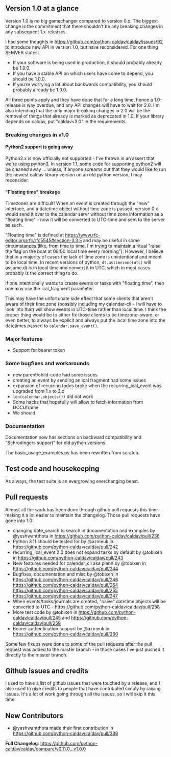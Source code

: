 ## Version 1.0 at a glance

Version 1.0 is no big gamechanger compared to version 0.x.  The biggest change is the commitment that there shouldn't be any breaking changes in any subsequent 1.x-releases.

I had some thoughts in https://github.com/python-caldav/caldav/issues/92 to introduce new API in version 1.0, but have reconsidered.  For one thing SEMVER states:

* If your software is being used in production, it should probably already be 1.0.0.
* If you have a stable API on which users have come to depend, you should be 1.0.0.
* If you’re worrying a lot about backwards compatibility, you should probably already be 1.0.0.

All three points apply and they have done that for a long time, hence a 1.0-release is way overdue, and any API changes will have to wait for 2.0.  I'm also intending that the only major breaking changes in 2.0 will be the removal of things that already is marked as deprecated in 1.0.  If your library depends on caldav, put "caldav<3.0" in the requirements.

### Breaking changes in v1.0

#### Python2 support is going away

Python2.x is now officially not supported - I've thrown in an assert that we're using python3.  In version 1.1, some code for supporting python2 will be cleaned away ... unless, if anyone screams out that they would like to run the newest caldav library version on an old python version, I may reconsider.

#### "Floating time" breakage

Timezones are difficult!  When an event is created through the "new" interface, and a datetime object without time zone is passed, version 0.x would send it over to the calendar servr without time zone information as a "floating time" - now it will be converted to UTC-time and sent to the server as such.

"Floating time" is defined at https://www.rfc-editor.org/rfc/rfc5545#section-3.3.5 and may be useful in some circumstances (like, from time to time, I'm trying to maintain a ritual "raise the flag on the boat at 08:00 local time every morning").  However, I believe that in a majority of cases the lack of time zone is unintentional and meant to be local time.  In recent versions of python, `dt.astimezone(utc)` will assume dt is in local time and convert it to UTC, which in most cases probably is the correct thing to do.

If one intentionally wants to create events or tasks with "floating time", then one may use the ical_fragment parameter.

This may have the unfortunate side effect that some clients that aren't aware of their time zone (possibly including my calendar-cli - I will have to look into that) will show events in UTC-time rather than local time.  I think the proper thing would be to either fix those clients to be timezone-aware, or even better, to always be explicit and always put the local time zone into the datetimes passed to `calendar.save_event()`.

### Major features

* Support for bearer token

### Some bugfixes and workarounds

* new parent/child-code had some issues
* creating an event by sending an ical fragment had some issues
* expansion of recurring todos broke when the recurring_ical_event was upgraded from 1.x to 2.x
* `len(calendar.objects())` did not work
* Some hacks that hopefully will allow to fetch information from DOCUframe
* We should 

### Documentation

Documentation now has sections on backward compatibility and "Schrodingers support" for old python versions.

The basic_usage_examples.py has been rewritten from scratch.

## Test code and housekeeping

As always, the test suite is an evergrowing everchanging beast.

## Pull requests

Almost all the work has been done through github pull requests this time - making it a lot easier to maintain the changelog.  Those pull requests have gone into 1.0:

* changing date_search to search in documentation and examples by @yeshwantthota in https://github.com/python-caldav/caldav/pull/236
* Python 3.11 should be tested for by @azmeuk in https://github.com/python-caldav/caldav/pull/242
* recurring_ical_event 2.0 does not expand tasks by default by @tobixen in https://github.com/python-caldav/caldav/pull/243
* New features needed for calendar_cli aka plann by @tobixen in https://github.com/python-caldav/caldav/pull/244
* Bugfixes, documentation and misc by @tobixen in https://github.com/python-caldav/caldav/pull/246 https://github.com/python-caldav/caldav/pull/254 https://github.com/python-caldav/caldav/pull/255 https://github.com/python-caldav/caldav/pull/247
* When events/tasks/journals are created, "naive" datetime objects will be converted to UTC - https://github.com/python-caldav/caldav/pull/258
* More test code by @tobixen in https://github.com/python-caldav/caldav/pull/245 and https://github.com/python-caldav/caldav/pull/259
* Bearer authentication support by @azmeuk in https://github.com/python-caldav/caldav/pull/260

Some few fixups were done to some of the pull requests after the pull request was added to the master branch - in those cases I've just pushed it directly to the master branch.

## Github issues and credits

I used to have a list of github issues that were touched by a release, and I also used to give credits to people that have contributed simply by raising issues.  It's a lot of work going through all the issues, so I will skip it this time.

## New Contributors

* @yeshwantthota made their first contribution in https://github.com/python-caldav/caldav/pull/236

**Full Changelog**: https://github.com/python-caldav/caldav/compare/v0.11.0...v1.0.0
